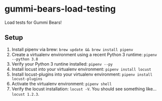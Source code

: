 # gummi-bears-load-testing
Load tests for Gummi Bears!

## Setup

1. Install pipenv via brew: `brew update && brew install pipenv`
2. Create a virtualenv environment using a recent Python 3 runtime: `pipenv --python 3.8`
3. Verify your Python 3 runtine installed: `pipenv --py`
4. Install locust into your virtualenv environment: `pipenv install locust`
5. Install locust-plugins into your virtualenv environment: `pipenv install locust-plugins`
6. Activate the virtualenv environment: `pipenv shell`
7. Verify the locust installation: `locust -V`. You should see something like... `locust 1.2.3`.